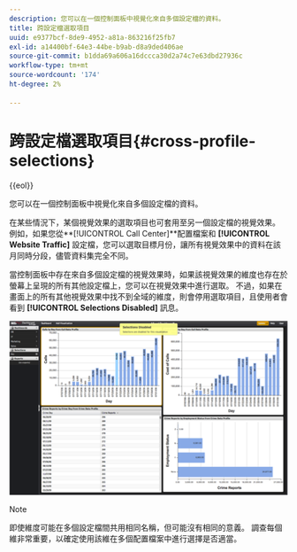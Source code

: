 ```yaml
---
description: 您可以在一個控制面板中視覺化來自多個設定檔的資料。
title: 跨設定檔選取項目
uuid: e9377bcf-8de9-4952-a81a-863216f25fb7
exl-id: a14400bf-64e3-44be-b9ab-d8a9ded406ae
source-git-commit: b1dda69a606a16dccca30d2a74c7e63dbd27936c
workflow-type: tm+mt
source-wordcount: '174'
ht-degree: 2%

---
```


# 跨設定檔選取項目{#cross-profile-selections}

{{eol}}

您可以在一個控制面板中視覺化來自多個設定檔的資料。

在某些情況下，某個視覺效果的選取項目也可套用至另一個設定檔的視覺效果。 例如，如果您從**[!UICONTROL Call Center]**配置檔案和 **[!UICONTROL Website Traffic]** 設定檔，您可以選取目標月份，讓所有視覺效果中的資料在該月同時分段，儘管資料集完全不同。

當控制面板中存在來自多個設定檔的視覺效果時，如果該視覺效果的維度也存在於螢幕上呈現的所有其他設定檔上，您可以在視覺效果中進行選取。 不過，如果在畫面上的所有其他視覺效果中找不到全域的維度，則會停用選取項目，且使用者會看到 **[!UICONTROL Selections Disabled]** 訊息。

![](assets/selection_disabled.png)

>[!NOTE]
>
>即使維度可能在多個設定檔間共用相同名稱，但可能沒有相同的意義。 調查每個維非常重要，以確定使用該維在多個配置檔案中進行選擇是否適當。
